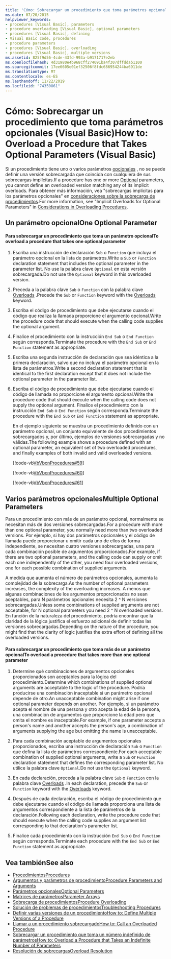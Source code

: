 ```yaml
---
title: 'Cómo: Sobrecargar un procedimiento que toma parámetros opcionales'
ms.date: 07/20/2015
helpviewer_keywords:
- procedures [Visual Basic], parameters
- procedure overloading [Visual Basic], optional parameters
- procedures [Visual Basic], defining
- Visual Basic code, procedures
- procedure parameters
- procedures [Visual Basic], overloading
- procedures [Visual Basic], multiple versions
ms.assetid: 825f9d56-4cde-43fd-993a-b9171717e2eb
ms.openlocfilehash: 4d31980e4b968cff274091ba4f307dffddab1100
ms.sourcegitcommit: 17ee6605e01ef32506f8fdc686954244ba6911de
ms.translationtype: MT
ms.contentlocale: es-ES
ms.lasthandoff: 11/22/2019
ms.locfileid: "74350861"
---
```

# <a name="how-to-overload-a-procedure-that-takes-optional-parameters-visual-basic"></a><span data-ttu-id="c7746-102">Cómo: Sobrecargar un procedimiento que toma parámetros opcionales (Visual Basic)</span><span class="sxs-lookup"><span data-stu-id="c7746-102">How to: Overload a Procedure that Takes Optional Parameters (Visual Basic)</span></span>
<span data-ttu-id="c7746-103">Si un procedimiento tiene uno o varios parámetros [opcionales](../../../../visual-basic/language-reference/modifiers/optional.md) , no se puede definir una versión sobrecargada que coincida con cualquiera de sus sobrecargas implícitas.</span><span class="sxs-lookup"><span data-stu-id="c7746-103">If a procedure has one or more [Optional](../../../../visual-basic/language-reference/modifiers/optional.md) parameters, you cannot define an overloaded version matching any of its implicit overloads.</span></span> <span data-ttu-id="c7746-104">Para obtener más información, vea "sobrecargas implícitas para los parámetros opcionales" en [consideraciones sobre la sobrecarga de procedimientos](./considerations-in-overloading-procedures.md).</span><span class="sxs-lookup"><span data-stu-id="c7746-104">For more information, see "Implicit Overloads for Optional Parameters" in [Considerations in Overloading Procedures](./considerations-in-overloading-procedures.md).</span></span>  
  
## <a name="one-optional-parameter"></a><span data-ttu-id="c7746-105">Un parámetro opcional</span><span class="sxs-lookup"><span data-stu-id="c7746-105">One Optional Parameter</span></span>  
  
#### <a name="to-overload-a-procedure-that-takes-one-optional-parameter"></a><span data-ttu-id="c7746-106">Para sobrecargar un procedimiento que toma un parámetro opcional</span><span class="sxs-lookup"><span data-stu-id="c7746-106">To overload a procedure that takes one optional parameter</span></span>  
  
1. <span data-ttu-id="c7746-107">Escriba una instrucción de declaración `Sub` o `Function` que incluya el parámetro opcional en la lista de parámetros.</span><span class="sxs-lookup"><span data-stu-id="c7746-107">Write a `Sub` or `Function` declaration statement that includes the optional parameter in the parameter list.</span></span> <span data-ttu-id="c7746-108">No use la palabra clave `Optional` en esta versión sobrecargada.</span><span class="sxs-lookup"><span data-stu-id="c7746-108">Do not use the `Optional` keyword in this overloaded version.</span></span>  
  
2. <span data-ttu-id="c7746-109">Preceda a la palabra clave `Sub` o `Function` con la palabra clave [Overloads](../../../../visual-basic/language-reference/modifiers/overloads.md) .</span><span class="sxs-lookup"><span data-stu-id="c7746-109">Precede the `Sub` or `Function` keyword with the [Overloads](../../../../visual-basic/language-reference/modifiers/overloads.md) keyword.</span></span>  
  
3. <span data-ttu-id="c7746-110">Escriba el código de procedimiento que debe ejecutarse cuando el código que realiza la llamada proporcione el argumento opcional.</span><span class="sxs-lookup"><span data-stu-id="c7746-110">Write the procedure code that should execute when the calling code supplies the optional argument.</span></span>  
  
4. <span data-ttu-id="c7746-111">Finalice el procedimiento con la instrucción `End Sub` o `End Function` según corresponda.</span><span class="sxs-lookup"><span data-stu-id="c7746-111">Terminate the procedure with the `End Sub` or `End Function` statement as appropriate.</span></span>  
  
5. <span data-ttu-id="c7746-112">Escriba una segunda instrucción de declaración que sea idéntica a la primera declaración, salvo que no incluya el parámetro opcional en la lista de parámetros.</span><span class="sxs-lookup"><span data-stu-id="c7746-112">Write a second declaration statement that is identical to the first declaration except that it does not include the optional parameter in the parameter list.</span></span>  
  
6. <span data-ttu-id="c7746-113">Escriba el código de procedimiento que debe ejecutarse cuando el código de llamada no proporcione el argumento opcional.</span><span class="sxs-lookup"><span data-stu-id="c7746-113">Write the procedure code that should execute when the calling code does not supply the optional argument.</span></span> <span data-ttu-id="c7746-114">Finalice el procedimiento con la instrucción `End Sub` o `End Function` según corresponda.</span><span class="sxs-lookup"><span data-stu-id="c7746-114">Terminate the procedure with the `End Sub` or `End Function` statement as appropriate.</span></span>  
  
     <span data-ttu-id="c7746-115">En el ejemplo siguiente se muestra un procedimiento definido con un parámetro opcional, un conjunto equivalente de dos procedimientos sobrecargados y, por último, ejemplos de versiones sobrecargadas y no válidas.</span><span class="sxs-lookup"><span data-stu-id="c7746-115">The following example shows a procedure defined with an optional parameter,  an equivalent set of two overloaded procedures, and finally examples of both invalid and valid overloaded versions.</span></span>  
  
     [!code-vb[VbVbcnProcedures#59](~/samples/snippets/visualbasic/VS_Snippets_VBCSharp/VbVbcnProcedures/VB/Class1.vb#59)]  
  
     [!code-vb[VbVbcnProcedures#60](~/samples/snippets/visualbasic/VS_Snippets_VBCSharp/VbVbcnProcedures/VB/Class1.vb#60)]  
  
     [!code-vb[VbVbcnProcedures#61](~/samples/snippets/visualbasic/VS_Snippets_VBCSharp/VbVbcnProcedures/VB/Class1.vb#61)]  
  
## <a name="multiple-optional-parameters"></a><span data-ttu-id="c7746-116">Varios parámetros opcionales</span><span class="sxs-lookup"><span data-stu-id="c7746-116">Multiple Optional Parameters</span></span>  
 <span data-ttu-id="c7746-117">Para un procedimiento con más de un parámetro opcional, normalmente se necesitan más de dos versiones sobrecargadas.</span><span class="sxs-lookup"><span data-stu-id="c7746-117">For a procedure with more than one optional parameter, you normally need more than two overloaded versions.</span></span> <span data-ttu-id="c7746-118">Por ejemplo, si hay dos parámetros opcionales y el código de llamada puede proporcionar u omitir cada uno de ellos de forma independiente, se necesitan cuatro versiones sobrecargadas, una para cada combinación posible de argumentos proporcionados.</span><span class="sxs-lookup"><span data-stu-id="c7746-118">For example, if there are two optional parameters, and the calling code can supply or omit each one independently of the other, you need four overloaded versions, one for each possible combination of supplied arguments.</span></span>  
  
 <span data-ttu-id="c7746-119">A medida que aumenta el número de parámetros opcionales, aumenta la complejidad de la sobrecarga.</span><span class="sxs-lookup"><span data-stu-id="c7746-119">As the number of optional parameters increases, the complexity of the overloading increases.</span></span> <span data-ttu-id="c7746-120">A menos que algunas combinaciones de los argumentos proporcionados no sean aceptables, para N parámetros opcionales necesita 2 ^ N versiones sobrecargadas.</span><span class="sxs-lookup"><span data-stu-id="c7746-120">Unless some combinations of supplied arguments are not acceptable, for N optional parameters you need 2 ^ N overloaded versions.</span></span> <span data-ttu-id="c7746-121">En función de la naturaleza del procedimiento, podría encontrar que la claridad de la lógica justifica el esfuerzo adicional de definir todas las versiones sobrecargadas.</span><span class="sxs-lookup"><span data-stu-id="c7746-121">Depending on the nature of the procedure, you might find that the clarity of logic justifies the extra effort of defining all the overloaded versions.</span></span>  
  
#### <a name="to-overload-a-procedure-that-takes-more-than-one-optional-parameter"></a><span data-ttu-id="c7746-122">Para sobrecargar un procedimiento que toma más de un parámetro opcional</span><span class="sxs-lookup"><span data-stu-id="c7746-122">To overload a procedure that takes more than one optional parameter</span></span>  
  
1. <span data-ttu-id="c7746-123">Determine qué combinaciones de argumentos opcionales proporcionados son aceptables para la lógica del procedimiento.</span><span class="sxs-lookup"><span data-stu-id="c7746-123">Determine which combinations of supplied optional arguments are acceptable to the logic of the procedure.</span></span> <span data-ttu-id="c7746-124">Podría producirse una combinación inaceptable si un parámetro opcional depende de otro.</span><span class="sxs-lookup"><span data-stu-id="c7746-124">An unacceptable combination might arise if one optional parameter depends on another.</span></span> <span data-ttu-id="c7746-125">Por ejemplo, si un parámetro acepta el nombre de una persona y otro acepta la edad de la persona, una combinación de argumentos que proporcione la edad pero que omita el nombre es inaceptable.</span><span class="sxs-lookup"><span data-stu-id="c7746-125">For example, if one parameter accepts a person's name and another accepts the person's age, a combination of arguments supplying the age but omitting the name is unacceptable.</span></span>  
  
2. <span data-ttu-id="c7746-126">Para cada combinación aceptable de argumentos opcionales proporcionados, escriba una instrucción de declaración `Sub` o `Function` que defina la lista de parámetros correspondiente.</span><span class="sxs-lookup"><span data-stu-id="c7746-126">For each acceptable combination of supplied optional arguments, write a `Sub` or `Function` declaration statement that defines the corresponding parameter list.</span></span> <span data-ttu-id="c7746-127">No utilice la palabra clave `Optional`.</span><span class="sxs-lookup"><span data-stu-id="c7746-127">Do not use the `Optional` keyword.</span></span>  
  
3. <span data-ttu-id="c7746-128">En cada declaración, preceda a la palabra clave `Sub` o `Function` con la palabra clave [Overloads](../../../../visual-basic/language-reference/modifiers/overloads.md) .</span><span class="sxs-lookup"><span data-stu-id="c7746-128">In each declaration, precede the `Sub` or `Function` keyword with the [Overloads](../../../../visual-basic/language-reference/modifiers/overloads.md) keyword.</span></span>  
  
4. <span data-ttu-id="c7746-129">Después de cada declaración, escriba el código de procedimiento que debe ejecutarse cuando el código de llamada proporciona una lista de argumentos correspondiente a la lista de parámetros de la declaración.</span><span class="sxs-lookup"><span data-stu-id="c7746-129">Following each declaration, write the procedure code that should execute when the calling code supplies an argument list corresponding to that declaration's parameter list.</span></span>  
  
5. <span data-ttu-id="c7746-130">Finalice cada procedimiento con la instrucción `End Sub` o `End Function` según corresponda.</span><span class="sxs-lookup"><span data-stu-id="c7746-130">Terminate each procedure with the `End Sub` or `End Function` statement as appropriate.</span></span>  
  
## <a name="see-also"></a><span data-ttu-id="c7746-131">Vea también</span><span class="sxs-lookup"><span data-stu-id="c7746-131">See also</span></span>

- [<span data-ttu-id="c7746-132">Procedimientos</span><span class="sxs-lookup"><span data-stu-id="c7746-132">Procedures</span></span>](./index.md)
- [<span data-ttu-id="c7746-133">Argumentos y parámetros de procedimiento</span><span class="sxs-lookup"><span data-stu-id="c7746-133">Procedure Parameters and Arguments</span></span>](./procedure-parameters-and-arguments.md)
- [<span data-ttu-id="c7746-134">Parámetros opcionales</span><span class="sxs-lookup"><span data-stu-id="c7746-134">Optional Parameters</span></span>](./optional-parameters.md)
- [<span data-ttu-id="c7746-135">Matrices de parámetros</span><span class="sxs-lookup"><span data-stu-id="c7746-135">Parameter Arrays</span></span>](./parameter-arrays.md)
- [<span data-ttu-id="c7746-136">Sobrecarga de procedimientos</span><span class="sxs-lookup"><span data-stu-id="c7746-136">Procedure Overloading</span></span>](./procedure-overloading.md)
- [<span data-ttu-id="c7746-137">Solución de problemas de procedimientos</span><span class="sxs-lookup"><span data-stu-id="c7746-137">Troubleshooting Procedures</span></span>](./troubleshooting-procedures.md)
- [<span data-ttu-id="c7746-138">Definir varias versiones de un procedimiento</span><span class="sxs-lookup"><span data-stu-id="c7746-138">How to: Define Multiple Versions of a Procedure</span></span>](./how-to-define-multiple-versions-of-a-procedure.md)
- [<span data-ttu-id="c7746-139">Llamar a un procedimiento sobrecargado</span><span class="sxs-lookup"><span data-stu-id="c7746-139">How to: Call an Overloaded Procedure</span></span>](./how-to-call-an-overloaded-procedure.md)
- [<span data-ttu-id="c7746-140">Sobrecargar un procedimiento que toma un número indefinido de parámetros</span><span class="sxs-lookup"><span data-stu-id="c7746-140">How to: Overload a Procedure that Takes an Indefinite Number of Parameters</span></span>](./how-to-overload-a-procedure-that-takes-an-indefinite-number-of-parameters.md)
- [<span data-ttu-id="c7746-141">Resolución de sobrecargas</span><span class="sxs-lookup"><span data-stu-id="c7746-141">Overload Resolution</span></span>](./overload-resolution.md)
